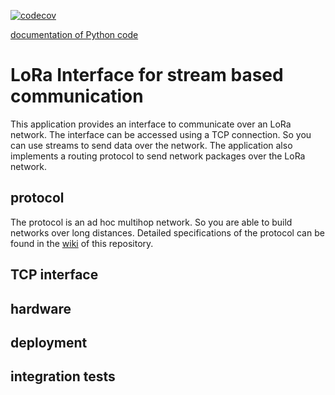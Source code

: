 [![codecov](https://codecov.io/gh/marv1913/lora_multihop/branch/master/graph/badge.svg?token=Q0JEUCJ9ZS)](https://codecov.io/gh/marv1913/lora_multihop)

[documentation of Python code](https://marv1913.github.io/lora_multihop/index.html)

# LoRa Interface for stream based communication
This application provides an interface to communicate over an LoRa network. The interface can be accessed using a TCP connection. So you can use streams to send data over the network. The application also implements a routing protocol to send network packages over the LoRa network. 

## protocol
The protocol is an ad hoc multihop network. So you are able to build networks over long distances. Detailed specifications of the protocol can be found in the [wiki](https://github.com/marv1913/lora_multihop/wiki) of this repository.
## TCP interface
## hardware
## deployment
## integration tests



